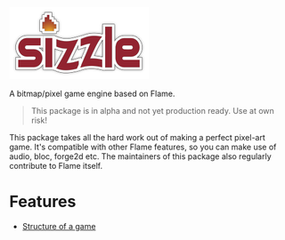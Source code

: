![sizzle](./../sizzle-logo.png "sizzle")

A bitmap/pixel game engine based on Flame.

> This package is in alpha and not yet production ready. Use at own risk!

This package takes all the hard work out of making a perfect pixel-art game. It's compatible with other Flame features, so you can make use of audio, bloc, forge2d etc. The maintainers of this package also regularly contribute to Flame itself.

# Features

- [Structure of a game](game_structure.md)
